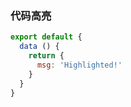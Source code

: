 ### 代码高亮
``` js {4,5}
export default {
  data () {
    return {
      msg: 'Highlighted!'
    }
  }
}
```
